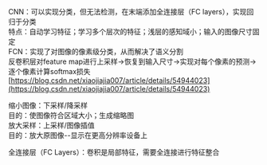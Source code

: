CNN：可以实现分类，但无法检测，在末端添加全连接层（FC layers），实现回归于分类  
特点：自动学习特征；学习多个层次的特征；浅层的感知域小；输入的图像尺寸固定  
FCN：实现了对图像的像素级分类，从而解决了语义分割  
反卷积层对feature map进行上采样->恢复到输入尺寸->实现对每个像素的预测->逐个像素计算softmax损失  
[https://blog.csdn.net/xiaojiajia007/article/details/54944023](https://blog.csdn.net/xiaojiajia007/article/details/54944023)
 
缩小图像：下采样/降采样  
目的：使图像符合区域大小；生成缩略图  
放大采样：上采样/图像插值  
目的：放大原图像--显示在更高分辨率设备上
 
全连接层（FC Layers）：卷积是局部特征，需要全连接进行特征整合